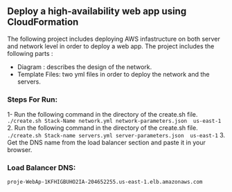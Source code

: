 ## Deploy a high-availability web app using CloudFormation

The following project includes deploying AWS infastructure on both server and network level in order to deploy a web app. The project includes the following parts :
- Diagram : describes the design of the network.
- Template Files: two yml files in order to deploy the network and the servers.

### Steps For Run:
1- Run the following command in the directory of the create.sh file. ``./create.sh Stack-Name network.yml network-parameters.json  us-east-1 ``
2. Run the following command in the directory of the create.sh file. `` ./create.sh Stack-name servers.yml server-parameters.json  us-east-1``
3. Get the DNS name from the load balancer section and paste it in your browser.


### Load Balancer DNS:
    proje-WebAp-1KFHIGBUHO2IA-204652255.us-east-1.elb.amazonaws.com